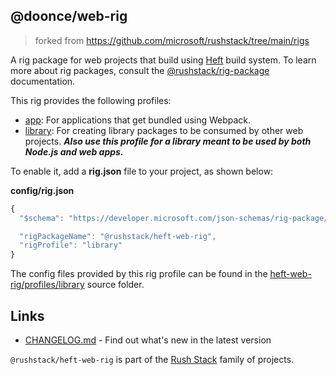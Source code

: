 ## @doonce/web-rig

> forked from https://github.com/microsoft/rushstack/tree/main/rigs

A rig package for web projects that build using [Heft](https://www.npmjs.com/package/@rushstack/heft)
build system.  To learn more about rig packages, consult the
[@rushstack/rig-package](https://www.npmjs.com/package/@rushstack/rig-package) documentation.

This rig provides the following profiles:

- [app](./profiles/app/): For applications that get bundled using Webpack.
- [library](./profiles/library/): For creating library packages to be consumed by other web projects.  ***Also use this profile for a library meant to be used by both Node.js and web apps.***


To enable it, add a **rig.json** file to your project, as shown below:

**config/rig.json**
```js
{
  "$schema": "https://developer.microsoft.com/json-schemas/rig-package/rig.schema.json",

  "rigPackageName": "@rushstack/heft-web-rig",
  "rigProfile": "library"
}
```

The config files provided by this rig profile can be found in the [heft-web-rig/profiles/library](
https://github.com/microsoft/rushstack/tree/main/rigs/heft-web-rig/profiles/library) source folder.


## Links

- [CHANGELOG.md](
  https://github.com/microsoft/rushstack/blob/main/rigs/heft-web-rig/CHANGELOG.md) - Find
  out what's new in the latest version

`@rushstack/heft-web-rig` is part of the [Rush Stack](https://rushstack.io/) family of projects.

